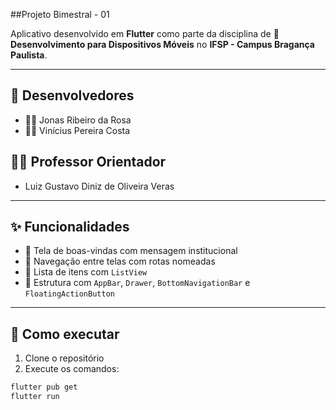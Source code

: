 ##Projeto Bimestral - 01

Aplicativo desenvolvido em **Flutter** como parte da disciplina de **📱 Desenvolvimento para Dispositivos Móveis** no **IFSP - Campus Bragança Paulista**.

---

## 👥 Desenvolvedores
- 👨‍💻 Jonas Ribeiro da Rosa  
- 👨‍💻 Vinícius Pereira Costa  

## 👨‍🏫 Professor Orientador
- Luiz Gustavo Diniz de Oliveira Veras

---

## ✨ Funcionalidades
- 🎉 Tela de boas-vindas com mensagem institucional  
- 📲 Navegação entre telas com rotas nomeadas  
- 📃 Lista de itens com `ListView`  
- 🧱 Estrutura com `AppBar`, `Drawer`, `BottomNavigationBar` e `FloatingActionButton`  

---

## 🚀 Como executar
1. Clone o repositório  
2. Execute os comandos:

```bash
flutter pub get
flutter run
